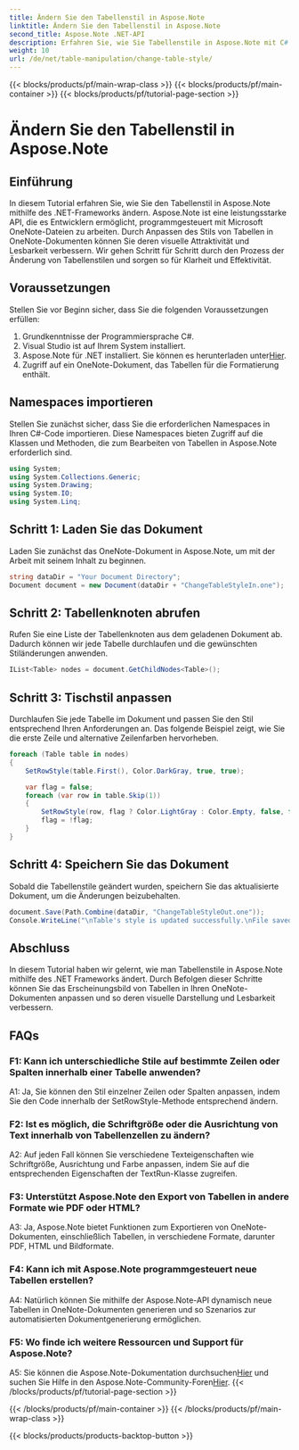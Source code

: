 ```yaml
---
title: Ändern Sie den Tabellenstil in Aspose.Note
linktitle: Ändern Sie den Tabellenstil in Aspose.Note
second_title: Aspose.Note .NET-API
description: Erfahren Sie, wie Sie Tabellenstile in Aspose.Note mit C# anpassen. Ändern Sie Farben, Schriftarten und mehr für eine verbesserte Dokumentpräsentation.
weight: 10
url: /de/net/table-manipulation/change-table-style/
---
```


{{< blocks/products/pf/main-wrap-class >}}
{{< blocks/products/pf/main-container >}}
{{< blocks/products/pf/tutorial-page-section >}}

# Ändern Sie den Tabellenstil in Aspose.Note

## Einführung

In diesem Tutorial erfahren Sie, wie Sie den Tabellenstil in Aspose.Note mithilfe des .NET-Frameworks ändern. Aspose.Note ist eine leistungsstarke API, die es Entwicklern ermöglicht, programmgesteuert mit Microsoft OneNote-Dateien zu arbeiten. Durch Anpassen des Stils von Tabellen in OneNote-Dokumenten können Sie deren visuelle Attraktivität und Lesbarkeit verbessern. Wir gehen Schritt für Schritt durch den Prozess der Änderung von Tabellenstilen und sorgen so für Klarheit und Effektivität.

## Voraussetzungen

Stellen Sie vor Beginn sicher, dass Sie die folgenden Voraussetzungen erfüllen:
1. Grundkenntnisse der Programmiersprache C#.
2. Visual Studio ist auf Ihrem System installiert.
3.  Aspose.Note für .NET installiert. Sie können es herunterladen unter[Hier](https://releases.aspose.com/note/net/).
4. Zugriff auf ein OneNote-Dokument, das Tabellen für die Formatierung enthält.

## Namespaces importieren

Stellen Sie zunächst sicher, dass Sie die erforderlichen Namespaces in Ihren C#-Code importieren. Diese Namespaces bieten Zugriff auf die Klassen und Methoden, die zum Bearbeiten von Tabellen in Aspose.Note erforderlich sind.
```csharp
using System;
using System.Collections.Generic;
using System.Drawing;
using System.IO;
using System.Linq;
```

## Schritt 1: Laden Sie das Dokument

Laden Sie zunächst das OneNote-Dokument in Aspose.Note, um mit der Arbeit mit seinem Inhalt zu beginnen.
```csharp
string dataDir = "Your Document Directory";
Document document = new Document(dataDir + "ChangeTableStyleIn.one");
```

## Schritt 2: Tabellenknoten abrufen

Rufen Sie eine Liste der Tabellenknoten aus dem geladenen Dokument ab. Dadurch können wir jede Tabelle durchlaufen und die gewünschten Stiländerungen anwenden.
```csharp
IList<Table> nodes = document.GetChildNodes<Table>();
```

## Schritt 3: Tischstil anpassen

Durchlaufen Sie jede Tabelle im Dokument und passen Sie den Stil entsprechend Ihren Anforderungen an. Das folgende Beispiel zeigt, wie Sie die erste Zeile und alternative Zeilenfarben hervorheben.
```csharp
foreach (Table table in nodes)
{
    SetRowStyle(table.First(), Color.DarkGray, true, true);

    var flag = false;
    foreach (var row in table.Skip(1))
    {
        SetRowStyle(row, flag ? Color.LightGray : Color.Empty, false, false);
        flag = !flag;
    }
}
```

## Schritt 4: Speichern Sie das Dokument

Sobald die Tabellenstile geändert wurden, speichern Sie das aktualisierte Dokument, um die Änderungen beizubehalten.
```csharp
document.Save(Path.Combine(dataDir, "ChangeTableStyleOut.one"));
Console.WriteLine("\nTable's style is updated successfully.\nFile saved at " + dataDir);
```

## Abschluss

In diesem Tutorial haben wir gelernt, wie man Tabellenstile in Aspose.Note mithilfe des .NET Frameworks ändert. Durch Befolgen dieser Schritte können Sie das Erscheinungsbild von Tabellen in Ihren OneNote-Dokumenten anpassen und so deren visuelle Darstellung und Lesbarkeit verbessern.

## FAQs

### F1: Kann ich unterschiedliche Stile auf bestimmte Zeilen oder Spalten innerhalb einer Tabelle anwenden?

A1: Ja, Sie können den Stil einzelner Zeilen oder Spalten anpassen, indem Sie den Code innerhalb der SetRowStyle-Methode entsprechend ändern.
  
### F2: Ist es möglich, die Schriftgröße oder die Ausrichtung von Text innerhalb von Tabellenzellen zu ändern?

A2: Auf jeden Fall können Sie verschiedene Texteigenschaften wie Schriftgröße, Ausrichtung und Farbe anpassen, indem Sie auf die entsprechenden Eigenschaften der TextRun-Klasse zugreifen.

### F3: Unterstützt Aspose.Note den Export von Tabellen in andere Formate wie PDF oder HTML?

A3: Ja, Aspose.Note bietet Funktionen zum Exportieren von OneNote-Dokumenten, einschließlich Tabellen, in verschiedene Formate, darunter PDF, HTML und Bildformate.

### F4: Kann ich mit Aspose.Note programmgesteuert neue Tabellen erstellen?

A4: Natürlich können Sie mithilfe der Aspose.Note-API dynamisch neue Tabellen in OneNote-Dokumenten generieren und so Szenarios zur automatisierten Dokumentgenerierung ermöglichen.

### F5: Wo finde ich weitere Ressourcen und Support für Aspose.Note?

 A5: Sie können die Aspose.Note-Dokumentation durchsuchen[Hier](https://reference.aspose.com/note/net/) und suchen Sie Hilfe in den Aspose.Note-Community-Foren[Hier](https://forum.aspose.com/c/note/28).
{{< /blocks/products/pf/tutorial-page-section >}}

{{< /blocks/products/pf/main-container >}}
{{< /blocks/products/pf/main-wrap-class >}}

{{< blocks/products/products-backtop-button >}}
